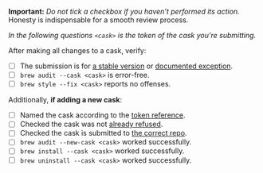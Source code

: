 **Important:** *Do not tick a checkbox if you haven’t performed its action.* Honesty is indispensable for a smooth review process.

_In the following questions `<cask>` is the token of the cask you're submitting._

After making all changes to a cask, verify:

- [ ] The submission is for [a stable version](https://docs.brew.sh/Acceptable-Casks#stable-versions) or [documented exception](https://docs.brew.sh/Acceptable-Casks#but-there-is-no-stable-version).
- [ ] `brew audit --cask <cask>` is error-free.
- [ ] `brew style --fix <cask>` reports no offenses.

Additionally, **if adding a new cask**:

- [ ] Named the cask according to the [token reference](https://docs.brew.sh/Cask-Cookbook#token-reference).
- [ ] Checked the cask was not [already refused](https://github.com/Homebrew/homebrew-cask-versions/search?q=is%3Aclosed&type=Issues).
- [ ] Checked the cask is submitted to [the correct repo](https://docs.brew.sh/Acceptable-Casks#finding-a-home-for-your-cask).
- [ ] `brew audit --new-cask <cask>` worked successfully.
- [ ] `brew install --cask <cask>` worked successfully.
- [ ] `brew uninstall --cask <cask>` worked successfully.
